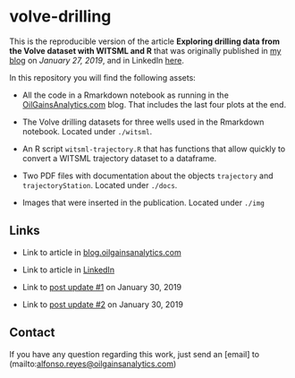 # volve-drilling

This is the reproducible version of the article __Exploring drilling data from the Volve dataset with WITSML and R__ that was originally published in [my blog](http://blog.OilGainsAnalytics.com) on *January 27, 2019*, and in LinkedIn [here](https://www.linkedin.com/pulse/exploring-drilling-data-from-volve-dataset-witsml-r-alfonso-r-reyes/).


In this repository you will find the following assets:

* All the code in a Rmarkdown notebook as running in the [OilGainsAnalytics.com](http://OilGainsAnalytics.com) blog. That includes the last four plots at the end.

* The Volve drilling datasets for three wells used in the Rmarkdown notebook. Located under `./witsml`.

* An R script `witsml-trajectory.R` that has functions that allow quickly to convert a WITSML trajectory dataset to a dataframe.

* Two PDF files with documentation about the objects `trajectory` and `trajectoryStation`. Located under `./docs`.

* Images that were inserted in the publication. Located under `./img`


## Links

* Link to article in [blog.oilgainsanalytics.com](http://blog.oilgainsanalytics.com/publications/exploring-drilling-data-from-volve-dataset-witsml-r/)

* Link to article in [LinkedIn](https://www.linkedin.com/pulse/exploring-drilling-data-from-volve-dataset-witsml-r-alfonso-r-reyes/)

* Link to [post update #1](https://www.linkedin.com/feed/update/urn:li:activity:6496447722193817600) on January 30, 2019

* Link to [post update #2](https://www.linkedin.com/feed/update/urn:li:activity:6496452700169953280) on January 30, 2019


## Contact
If you have any question regarding this work, just send an [email] to  (mailto:alfonso.reyes@oilgainsanalytics.com)
